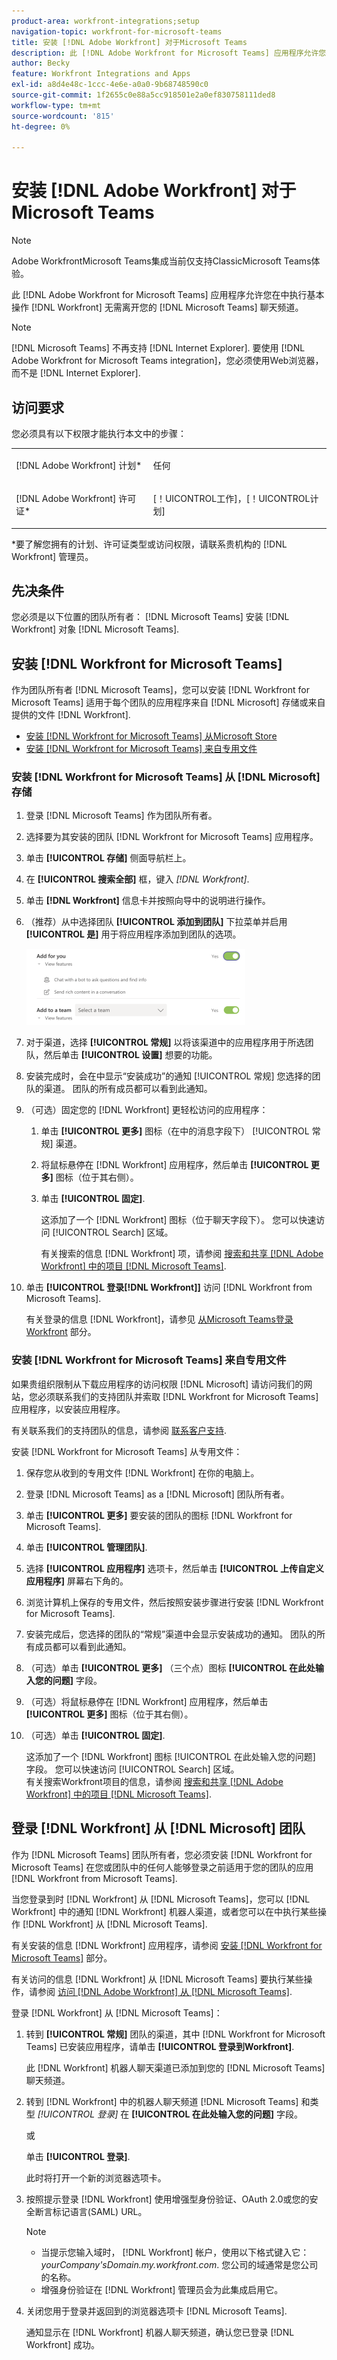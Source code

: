```yaml
---
product-area: workfront-integrations;setup
navigation-topic: workfront-for-microsoft-teams
title: 安装 [!DNL Adobe Workfront] 对于Microsoft Teams
description: 此 [!DNL Adobe Workfront for Microsoft Teams] 应用程序允许您在中执行基本操作 [!DNL Workfront] 无需离开您的 [!DNL Microsoft Teams] 聊天频道。
author: Becky
feature: Workfront Integrations and Apps
exl-id: a8d4e48c-1ccc-4e6e-a0a0-9b68748590c0
source-git-commit: 1f2655c0e88a5cc918501e2a0ef830758111ded8
workflow-type: tm+mt
source-wordcount: '815'
ht-degree: 0%

---
```


# 安装 [!DNL Adobe Workfront] 对于Microsoft Teams

>[!NOTE]
>
>Adobe WorkfrontMicrosoft Teams集成当前仅支持ClassicMicrosoft Teams体验。

此 [!DNL Adobe Workfront for Microsoft Teams] 应用程序允许您在中执行基本操作 [!DNL Workfront] 无需离开您的 [!DNL Microsoft Teams] 聊天频道。

>[!NOTE]
>
>[!DNL Microsoft Teams] 不再支持 [!DNL Internet Explorer]. 要使用 [!DNL Adobe Workfront for Microsoft Teams integration]，您必须使用Web浏览器，而不是 [!DNL Internet Explorer].


## 访问要求

您必须具有以下权限才能执行本文中的步骤：

<table style="table-layout:auto"> 
 <col> 
 <col> 
 <tbody> 
  <tr> 
   <td role="rowheader">[!DNL Adobe Workfront] 计划*</td> 
   <td> <p>任何</p> </td> 
  </tr> 
  <tr> 
   <td role="rowheader">[!DNL Adobe Workfront] 许可证*</td> 
   <td> <p>[！UICONTROL工作]，[！UICONTROL计划]</p> </td> 
  </tr> 
 </tbody> 
</table>

&#42;要了解您拥有的计划、许可证类型或访问权限，请联系贵机构的 [!DNL Workfront] 管理员。

## 先决条件

您必须是以下位置的团队所有者： [!DNL Microsoft Teams] 安装 [!DNL Workfront] 对象 [!DNL Microsoft Teams].

## 安装 [!DNL Workfront for Microsoft Teams]

作为团队所有者 [!DNL Microsoft Teams]，您可以安装 [!DNL Workfront for Microsoft Teams] 适用于每个团队的应用程序来自 [!DNL Microsoft] 存储或来自提供的文件 [!DNL Workfront].

* [安装 [!DNL Workfront for Microsoft Teams] 从Microsoft Store](#install-workfront-for-microsoft-teams-from-the-microsoft-store)
* [安装 [!DNL Workfront for Microsoft Teams] 来自专用文件](#install-workfront-for-microsoft-teams-from-a-private-file)

### 安装 [!DNL Workfront for Microsoft Teams] 从 [!DNL Microsoft] 存储

1. 登录 [!DNL Microsoft Teams] 作为团队所有者。
1. 选择要为其安装的团队 [!DNL Workfront for Microsoft Teams] 应用程序。
1. 单击 **[!UICONTROL 存储]** 侧面导航栏上。

1. 在 **[!UICONTROL 搜索全部]** 框，键入 *[!DNL Workfront]*.

1. 单击 **[!DNL Workfront]** 信息卡并按照向导中的说明进行操作。
1. （推荐）从中选择团队 **[!UICONTROL 添加到团队]** 下拉菜单并启用 **[!UICONTROL 是]** 用于将应用程序添加到团队的选项。

   ![ms_teams_add_to_a_team_option.png](assets/ms-teams-add-to-a-team-option-350x122.png)

1. 对于渠道，选择 **[!UICONTROL 常规]** 以将该渠道中的应用程序用于所选团队，然后单击 **[!UICONTROL 设置]** 想要的功能。

1. 安装完成时，会在中显示“安装成功”的通知 [!UICONTROL 常规] 您选择的团队的渠道。 团队的所有成员都可以看到此通知。
1. （可选）固定您的 [!DNL Workfront] 更轻松访问的应用程序：

   1. 单击 **[!UICONTROL 更多]** 图标（在中的消息字段下） [!UICONTROL 常规] 渠道。

   1. 将鼠标悬停在 [!DNL Workfront] 应用程序，然后单击 **[!UICONTROL 更多]** 图标（位于其右侧）。

   1. 单击 **[!UICONTROL 固定]**.

      这添加了一个 [!DNL Workfront] 图标（位于聊天字段下）。 您可以快速访问 [!UICONTROL Search] 区域。

      有关搜索的信息 [!DNL Workfront] 项，请参阅 [搜索和共享 [!DNL Adobe Workfront] 中的项目 [!DNL Microsoft Teams]](../../workfront-integrations-and-apps/using-workfront-with-microsoft-teams/search-for-and-share-wf-items-in-ms-teams.md).

1. 单击 **[!UICONTROL 登录[!DNL Workfront]]** 访问 [!DNL Workfront from Microsoft Teams].

   有关登录的信息 [!DNL Workfront]，请参见 [从Microsoft Teams登录Workfront](#log-in-to-workfront-from-microsoft-teams) 部分。

### 安装 [!DNL Workfront for Microsoft Teams] 来自专用文件

如果贵组织限制从下载应用程序的访问权限 [!DNL Microsoft] 请访问我们的网站，您必须联系我们的支持团队并索取 [!DNL Workfront for Microsoft Teams] 应用程序，以安装应用程序。

有关联系我们的支持团队的信息，请参阅 [联系客户支持](../../workfront-basics/tips-tricks-and-troubleshooting/contact-customer-support.md).

安装 [!DNL Workfront for Microsoft Teams] 从专用文件：

1. 保存您从收到的专用文件 [!DNL Workfront] 在你的电脑上。
1. 登录 [!DNL Microsoft Teams] as a [!DNL Microsoft] 团队所有者。
1. 单击 **[!UICONTROL 更多]** 要安装的团队的图标 [!DNL Workfront for Microsoft Teams].

1. 单击 **[!UICONTROL 管理团队]**.
1. 选择 **[!UICONTROL 应用程序]** 选项卡，然后单击 **[!UICONTROL 上传自定义应用程序]** 屏幕右下角的。

1. 浏览计算机上保存的专用文件，然后按照安装步骤进行安装 [!DNL Workfront for Microsoft Teams].
1. 安装完成后，您选择的团队的“常规”渠道中会显示安装成功的通知。 团队的所有成员都可以看到此通知。
1. （可选）单击 **[!UICONTROL 更多]** （三个点）图标 **[!UICONTROL 在此处输入您的问题]** 字段。

1. （可选）将鼠标悬停在 [!DNL Workfront] 应用程序，然后单击 **[!UICONTROL 更多]** 图标（位于其右侧）。

1. （可选）单击 **[!UICONTROL 固定]**.

   这添加了一个 [!DNL Workfront] 图标 [!UICONTROL 在此处输入您的问题] 字段。 您可以快速访问 [!UICONTROL Search] 区域。\
   有关搜索Workfront项目的信息，请参阅 [搜索和共享 [!DNL Adobe Workfront] 中的项目 [!DNL Microsoft Teams]](../../workfront-integrations-and-apps/using-workfront-with-microsoft-teams/search-for-and-share-wf-items-in-ms-teams.md).

## 登录 [!DNL Workfront] 从 [!DNL Microsoft] 团队

作为 [!DNL Microsoft Teams] 团队所有者，您必须安装 [!DNL Workfront for Microsoft Teams] 在您或团队中的任何人能够登录之前适用于您的团队的应用 [!DNL Workfront from Microsoft Teams].

当您登录到时 [!DNL Workfront] 从 [!DNL Microsoft Teams]，您可以 [!DNL Workfront] 中的通知 [!DNL Workfront] 机器人渠道，或者您可以在中执行某些操作 [!DNL Workfront] 从 [!DNL Microsoft Teams].

有关安装的信息 [!DNL Workfront] 应用程序，请参阅 [安装 [!DNL Workfront for Microsoft Teams]](#install-workfront-for-microsoft-teams) 部分。

有关访问的信息 [!DNL Workfront] 从 [!DNL Microsoft Teams] 要执行某些操作，请参阅 [访问 [!DNL Adobe Workfront] 从 [!DNL Microsoft Teams]](../../workfront-integrations-and-apps/using-workfront-with-microsoft-teams/access-workfront-from-ms-teams.md).

登录 [!DNL Workfront] 从 [!DNL Microsoft Teams]：

1. 转到 **[!UICONTROL 常规]** 团队的渠道，其中 [!DNL Workfront for Microsoft Teams] 已安装应用程序，请单击 **[!UICONTROL 登录到Workfront]**.

   此 [!DNL Workfront] 机器人聊天渠道已添加到您的 [!DNL Microsoft Teams] 聊天频道。

1. 转到 [!DNL Workfront] 中的机器人聊天频道 [!DNL Microsoft Teams] 和类型 *[!UICONTROL 登录]* 在 **[!UICONTROL 在此处输入您的问题]** 字段。

   或

   单击 **[!UICONTROL 登录]**.

   此时将打开一个新的浏览器选项卡。

1. 按照提示登录 [!DNL Workfront] 使用增强型身份验证、OAuth 2.0或您的安全断言标记语言(SAML) URL。

   >[!NOTE]
   >
   >* 当提示您输入域时， [!DNL Workfront] 帐户，使用以下格式键入它： *yourCompany&#39;sDomain.my.workfront.com*. 您公司的域通常是您公司的名称。
   >* 增强身份验证在 [!DNL Workfront] 管理员会为此集成启用它。


1. 关闭您用于登录并返回到的浏览器选项卡 [!DNL Microsoft Teams].

   通知显示在 [!DNL Workfront] 机器人聊天频道，确认您已登录 [!DNL Workfront] 成功。
